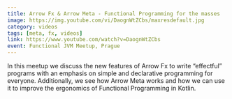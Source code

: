 ```yaml
---
title: Arrow Fx & Arrow Meta - Functional Programming for the masses
image: https://img.youtube.com/vi/DaognWtZCbs/maxresdefault.jpg
category: videos
tags: [meta, fx, videos]
link: https://www.youtube.com/watch?v=DaognWtZCbs
event: Functional JVM Meetup, Prague
---
```

In this meetup we discuss the new features of Arrow Fx to write “effectful” programs with an emphasis on simple and declarative programming for everyone.
Additionally, we see how Arrow Meta works and how we can use it to improve the ergonomics of Functional Programming in Kotlin.
